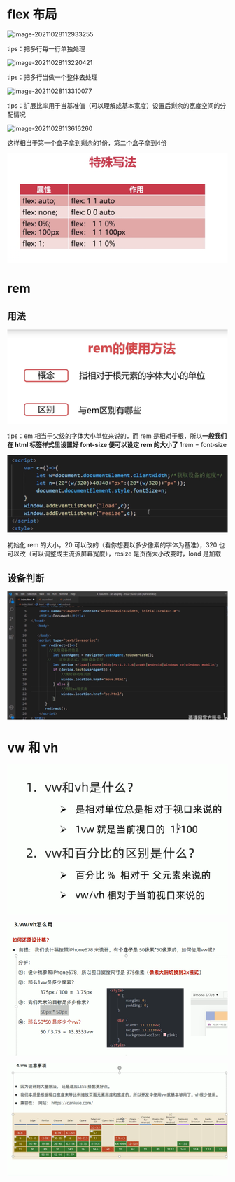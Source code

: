 # flex 布局

![image-20211028112933255](C:\Users\hp\AppData\Roaming\Typora\typora-user-images\image-20211028112933255.png)

tips：把多行每一行单独处理

![image-20211028113220421](C:\Users\hp\AppData\Roaming\Typora\typora-user-images\image-20211028113220421.png)

tips：把多行当做一个整体去处理

![image-20211028113310077](C:\Users\hp\AppData\Roaming\Typora\typora-user-images\image-20211028113310077.png)

tips：扩展比率用于当基准值（可以理解成基本宽度）设置后剩余的宽度空间的分配情况

![image-20211028113616260](C:\Users\hp\AppData\Roaming\Typora\typora-user-images\image-20211028113616260.png)

这样相当于第一个盒子拿到剩余的1份，第二个盒子拿到4份

![image-20211028114135647](03_布局.assets/image-20211028114135647.png)

# rem

## 用法

![image-20211028115205897](03_布局.assets/image-20211028115205897.png)

tips：em 相当于父级的字体大小单位来说的，而 rem 是相对于根，所以**一般我们在 html 标签样式里设置好 font-size 便可以设定 rem 的大小了**   1rem = font-size

![image-20211028115833183](03_布局.assets/image-20211028115833183.png)

初始化 rem 的大小，20 可以改的（看你想要以多少像素的字体为基准），320 也可以改（可以调整成主流派屏幕宽度），resize 是页面大小改变时，load 是加载

## 设备判断

![image-20211028120600777](03_布局.assets/image-20211028120600777.png)

# vw 和 vh

![image-20211029115608893](03_布局.assets/image-20211029115608893.png)

![image-20211029120832335](03_布局.assets/image-20211029120832335.png)

![image-20211029122238527](03_布局.assets/image-20211029122238527.png)

